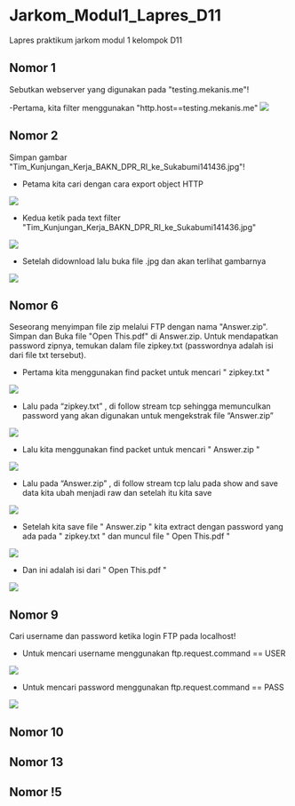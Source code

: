 # Jarkom_Modul1_Lapres_D11
Lapres praktikum jarkom modul 1 kelompok D11
## Nomor 1
Sebutkan webserver yang digunakan pada "testing.mekanis.me"!

-Pertama, kita filter menggunakan "http.host==testing.mekanis.me"
<img src="https://github.com/pangestuf/Jarkom_Modul1_Lapres_D11/blob/main/Gambar/nomor1a.jpg" >

## Nomor 2
Simpan gambar "Tim_Kunjungan_Kerja_BAKN_DPR_RI_ke_Sukabumi141436.jpg"!

- Petama kita cari dengan cara export object HTTP
<img src="https://github.com/pangestuf/Jarkom_Modul1_Lapres_D11/blob/main/Gambar/2.png" >

- Kedua ketik pada text filter "Tim_Kunjungan_Kerja_BAKN_DPR_RI_ke_Sukabumi141436.jpg"
<img src="https://github.com/pangestuf/Jarkom_Modul1_Lapres_D11/blob/main/Gambar/2a.PNG">

- Setelah didownload lalu buka file .jpg dan akan terlihat gambarnya

<img src="https://github.com/pangestuf/Jarkom_Modul1_Lapres_D11/blob/main/Gambar/2b.PNG">

## Nomor 6
Seseorang menyimpan file zip melalui FTP dengan nama "Answer.zip". Simpan dan Buka file "Open This.pdf" di Answer.zip. Untuk mendapatkan password zipnya, temukan dalam file zipkey.txt (passwordnya adalah isi dari file txt tersebut).

- Pertama kita menggunakan find packet untuk mencari " zipkey.txt "
<img src="https://github.com/pangestuf/Jarkom_Modul1_Lapres_D11/blob/main/Gambar/6a.PNG">

- Lalu pada “zipkey.txt” , di follow stream tcp sehingga memunculkan password yang akan digunakan untuk mengekstrak file “Answer.zip”
<img src="https://github.com/pangestuf/Jarkom_Modul1_Lapres_D11/blob/main/Gambar/6b.PNG">

- Lalu kita menggunakan find packet untuk mencari " Answer.zip "
<img src="https://github.com/pangestuf/Jarkom_Modul1_Lapres_D11/blob/main/Gambar/6c.PNG">

- Lalu pada “Answer.zip” , di follow stream tcp lalu pada show and save data kita ubah menjadi raw dan setelah itu kita save
<img src="https://github.com/pangestuf/Jarkom_Modul1_Lapres_D11/blob/main/Gambar/6d.PNG">

- Setelah kita save file " Answer.zip " kita extract dengan password yang ada pada " zipkey.txt " dan muncul file " Open This.pdf "
<img src="https://github.com/pangestuf/Jarkom_Modul1_Lapres_D11/blob/main/Gambar/6e.PNG">

- Dan ini adalah isi dari " Open This.pdf "
<img src="https://github.com/pangestuf/Jarkom_Modul1_Lapres_D11/blob/main/Gambar/6f.PNG">

## Nomor 9
Cari username dan password ketika login FTP pada localhost!

- Untuk mencari username menggunakan ftp.request.command == USER
<img src="https://github.com/pangestuf/Jarkom_Modul1_Lapres_D11/blob/main/Gambar/9a.PNG">

- Untuk mencari password menggunakan ftp.request.command == PASS
<img src="https://github.com/pangestuf/Jarkom_Modul1_Lapres_D11/blob/main/Gambar/9b.PNG">

## Nomor 10

## Nomor 13

## Nomor !5

